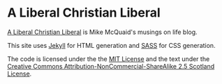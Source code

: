 # A Liberal Christian Liberal

[A Liberal Christian Liberal](http://mikemcquaid.com/blog/) is Mike McQuaid's musings on life blog.

This site uses [Jekyll](http://github.com/mojombo/jekyll) for HTML generation and [SASS](http://sass-lang.com) for CSS generation.

The code is licensed under the the [MIT License](http://en.wikipedia.org/wiki/MIT_License) and the text under the [Creative Commons Attribution-NonCommercial-ShareAlike 2.5 Scotland License](http://creativecommons.org/licenses/by-nc-sa/2.5/scotland/).
